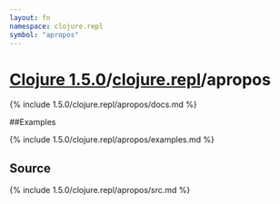 ```yaml
---
layout: fn
namespace: clojure.repl
symbol: "apropos"
---
```


# [Clojure 1.5.0](../../)/[clojure.repl](../)/apropos

{% include 1.5.0/clojure.repl/apropos/docs.md %}

##Examples

{% include 1.5.0/clojure.repl/apropos/examples.md %}
## Source
{% include 1.5.0/clojure.repl/apropos/src.md %}

